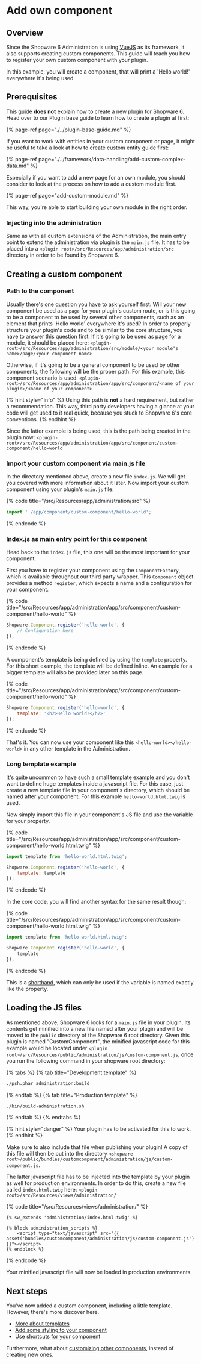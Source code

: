 # Add own component 

## Overview

Since the Shopware 6 Administration is using [VueJS](https://vuejs.org/) as its framework, it also supports creating custom components. This guide will teach you how to register your own custom component with your plugin.

In this example, you will create a component, that will print a 'Hello world!' everywhere it's being used.

## Prerequisites

This guide **does not** explain how to create a new plugin for Shopware 6. Head over to our Plugin base guide to learn how to create a plugin at first:

{% page-ref page="./../plugin-base-guide.md" %}

If you want to work with entities in your custom component or page, it might be useful to take a look at how to create custom entity guide first:

{% page-ref page="./../framework/data-handling/add-custom-complex-data.md" %}

Especially if you want to add a new page for an own module, you should consider to look at the process on how to add a custom module first. 

{% page-ref page="add-custom-module.md" %}

This way, you're able to start building your own module in the right order.

### Injecting into the administration

Same as with all custom extensions of the Administration, the main entry point to extend the administration via plugin is the `main.js` file. It has to be placed into a `<plugin root>/src/Resources/app/administration/src` directory in order to be found by Shopware 6.

## Creating a custom component

### Path to the component

Usually there's one question you have to ask yourself first: Will your new component be used as a `page` for your plugin's custom route, or is this going to be a component to be used by several other components, such as an element that prints 'Hello world' everywhere it's used? In order to properly structure your plugin's code and to be similar to the core structure, you have to answer this question first. If it's going to be used as page for a module, it should be placed here: `<plugin-root>/src/Resources/app/administration/src/module/<your module's name>/page/<your component name>`

Otherwise, if it's going to be a general component to be used by other components, the following will be the proper path. For this example, this component scenario is used. `<plugin-root>/src/Resources/app/administration/app/src/component/<name of your plugin>/<name of your component>`

{% hint style="info" %} Using this path is **not** a hard requirement, but rather a recommendation. This way, third party developers having a glance at your code will get used to it real quick, because you stuck to Shopware 6's core conventions.
{% endhint %}

Since the latter example is being used, this is the path being created in the plugin now: `<plugin-root>/src/Resources/app/administration/app/src/component/custom-component/hello-world`

### Import your custom component via main.js file

In the directory mentioned above, create a new file `index.js`. We will get you covered with more information about it later. Now import your custom component using your plugin's `main.js` file:

{% code title="<plugin root>/src/Resources/app/administration/src" %}
```javascript
import './app/component/custom-component/hello-world';
```
{% endcode %}

### Index.js as main entry point for this component

Head back to the `index.js` file, this one will be the most important for your component.

First you have to register your component using the `ComponentFactory`, which is available throughout our third party wrapper. This `Component` object provides a method `register`, which expects a name and a configuration for your component.

{% code title="<plugin-root>/src/Resources/app/administration/app/src/component/custom-component/hello-world" %}
```javascript
Shopware.Component.register('hello-world', {
    // Configuration here
});
```
{% endcode %}

A component's template is being defined by using the `template` property. For this short example, the template will be defined inline. An example for a bigger template will also be provided later on this page.

{% code title="<plugin-root>/src/Resources/app/administration/app/src/component/custom-component/hello-world" %}
```javascript
Shopware.Component.register('hello-world', {
    template: '<h2>Hello world!</h2>'
});
```
{% endcode %}

That's it. You can now use your component like this `<hello-world></hello-world>` in any other template in the Administration.

### Long template example

It's quite uncommon to have such a small template example and you don't want to define huge templates inside a javascript file. For this case, just create a new template file in your component's directory, which should be named after your component. For this example `hello-world.html.twig` is used.

Now simply import this file in your component's JS file and use the variable for your property.

{% code title="<plugin-root>/src/Resources/app/administration/app/src/component/custom-component/hello-world.html.twig" %}
```javascript
import template from 'hello-world.html.twig';

Shopware.Component.register('hello-world', {
    template: template
});
```
{% endcode %}

In the core code, you will find another syntax for the same result though:

{% code title="<plugin-root>/src/Resources/app/administration/app/src/component/custom-component/hello-world.html.twig" %}
```javascript
import template from 'hello-world.html.twig';

Shopware.Component.register('hello-world', {
    template
});
```
{% endcode %}

This is a [shorthand](https://alligator.io/js/object-property-shorthand-es6/), which can only be used if the variable is named exactly like the property.

## Loading the JS files

As mentioned above, Shopware 6 looks for a `main.js` file in your plugin. Its contents get minified into a new file named after your plugin and will be moved to the `public` directory of the Shopware 6 root directory.
Given this plugin is named "CustomComponent", the minified javascript code for this example would be located under `<plugin root>/src/Resources/public/administration/js/custom-component.js`,
once you run the following command in your shopware root directory:

{% tabs %}
{% tab title="Development template" %}
```bash
./psh.phar administration:build
```
{% endtab %}
{% tab title="Production template" %}
```bash
./bin/build-administration.sh
```
{% endtab %}
{% endtabs %}

{% hint style="danger" %}
Your plugin has to be activated for this to work.
{% endhint %}

Make sure to also include that file when publishing your plugin! A copy of this file will then be put into the directory `<shopware root>/public/bundles/customcomponent/administration/js/custom-component.js`.

The latter javascript file has to be injected into the template by your plugin as well for production environments. In order to do this, create a new file called `index.html.twig` here: `<plugin root>/src/Resources/views/administration/`

{% code title="<plugin root>/src/Resources/views/administration/" %}
```markup
{% sw_extends 'administration/index.html.twig' %}

{% block administration_scripts %}
    <script type="text/javascript" src="{{ asset('bundles/customcomponent/administration/js/custom-component.js') }}"></script>
{% endblock %}
```
{% endcode %}

Your minified javascript file will now be loaded in production environments.

## Next steps

You've now added a custom component, including a little template.
However, there's more discover here.

* [More about templates](./writing-templates.md)
* [Add some styling to your component](./add-custom-styles.md)
* [Use shortcuts for your component](./add-shortcuts.md)

Furthermore, what about [customizing other components](./customizing-components.md), instead of creating new ones.
